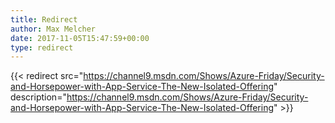```yaml
---
title: Redirect
author: Max Melcher
date: 2017-11-05T15:47:59+00:00
type: redirect
---
```

{{< redirect src="https://channel9.msdn.com/Shows/Azure-Friday/Security-and-Horsepower-with-App-Service-The-New-Isolated-Offering" description="https://channel9.msdn.com/Shows/Azure-Friday/Security-and-Horsepower-with-App-Service-The-New-Isolated-Offering" >}}
